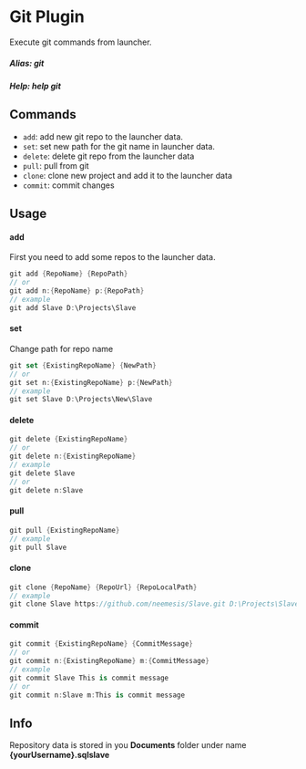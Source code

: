 # Git Plugin
Execute git commands from launcher.

##### Alias: git
##### Help: help git

## Commands
- ```add```: add new git repo to the launcher data.
- ```set```: set new path for the git name in launcher data.
- ```delete```: delete git repo from the launcher data
- ```pull```: pull from git
- ```clone```: clone new project and add it to the launcher data
- ```commit```: commit changes

## Usage
#### add
First you need to add some repos to the launcher data.
```cs
git add {RepoName} {RepoPath}
// or
git add n:{RepoName} p:{RepoPath}
// example
git add Slave D:\Projects\Slave
```
#### set
Change path for repo name
```cs
git set {ExistingRepoName} {NewPath}
// or
git set n:{ExistingRepoName} p:{NewPath}
// example
git set Slave D:\Projects\New\Slave
```
#### delete
```cs
git delete {ExistingRepoName}
// or 
git delete n:{ExistingRepoName}
// example
git delete Slave
// or
git delete n:Slave
```
#### pull
```cs
git pull {ExistingRepoName}
// example
git pull Slave
```
#### clone
```cs
git clone {RepoName} {RepoUrl} {RepoLocalPath}
// example
git clone Slave https://github.com/neemesis/Slave.git D:\Projects\Slave
```
#### commit
```cs
git commit {ExistingRepoName} {CommitMessage}
// or
git commit n:{ExistingRepoName} m:{CommitMessage}
// example
git commit Slave This is commit message
// or
git commit n:Slave m:This is commit message
```

## Info
Repository data is stored in you **Documents** folder under name **{yourUsername}.sqlslave**